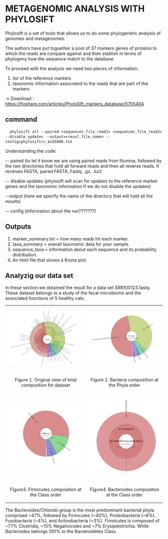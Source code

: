 # METAGENOMIC ANALYSIS WITH PHYLOSIFT

Phylosift is a set of tools that allows us to do some phylogenetic analysis of genomes and metagenomes. 

The authors have put toguether a pool of 37 markers genes of proteins to which the reads are compare against and then stablish in terms of phylogeny how the sequence match to the database.

To proceed with the analysis we need two pieces of information:
  <ol>
  <li> list of the reference markers </li>
  <li> taxonomic information associated to the reads that are part of the markers</li>
  </ol>
 
  -> Download : https://figshare.com/articles/PhyloSift_markers_database/5755404
  
## command
  
      phylosift all --paired <sequences_file_read1> <sequences_file_read2> --disable_updates --output=<resul_file_name> --config=phylosiftrc_mcb5896.txt
  
 Understanding the code:
 
  -- paired (to let it know we are using paired reads from Illumina, followed by the two directories that hold all forward reads and then all reverse reads. It receives FASTA, paired FASTA, Fastq, .gz, .bz2
  
  -- disable updates (phylosift will scan for updates to the reference marker genes and the taxonomic information if we do not disable the updates)
  
  --output (here we specify the name of the directory that will hold all the results)
  
  -- config (information about the run???????)
 
## Outputs
 <ol>
  <li>marker_summary.txt = how many reads hit each marker.</li>
  <li>taxa_summary = overall taxonomic data for your sample.</li>
  <li>sequence_taxa = information about each sequence and its probability distribution.</li>
  <li>An html file that shows a Krona plot.</li>
 </ol>

## Analyzig our data set

In these section we obtained the result for a data set SRR100123.fastq. These dataset belongs to a study of the fecal microbiome and the associated functions of 5 healthy cats.

<table>
  <td><p align="center"><img src="/IMAGES/nt2/bacteriacomposition.jpg"></p></td>
  <td><p align="center"><img src="/IMAGES/nt2/bacteriacomposition2.jpg"></p></td>
  <tr>
  <td><p align="center">Figure 1. Original view of total composition for dataset<p></td>
  <td><p align="center">Figure 2. Bacteria composition at the Phyla order<p></td>
  </tr>
  <tr>
  <td><p align="center"><img src="/IMAGES/nt2/firmicutescomposition.jpg"></p></td>
  <td><p align="center"><img src="/IMAGES/nt2/bacteriodetescomposition.jpg"></p></td>
  </tr>
  <tr>
  <td><p align="center">Figure3. Firmicutes composition at the Class order</p></td>
  <td><p align="center">Figure4. Bacteroides composition at the Class order</p></td>
  </tr>
 </table>

The Bacteroides/Chlorobi group is the most predominant bacterial phyla comprised ~47%, followed by Firmicutes (~40%), Proteobacteria (~6%), Fusobacteria (~4%), and Actinobacteria (~3%). 
Firmicutes is composed of ~77% Clostridia, ~15% Negativicutes and ~7% Erysipelotrichia. While Bacteriodes belongs 100% to the Bacteroidetes Class.


